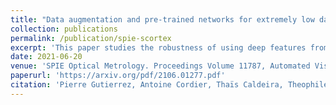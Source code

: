 ```yaml
---
title: "Data augmentation and pre-trained networks for extremely low data regimes unsupervised visual inspection"
collection: publications
permalink: /publication/spie-scortex
excerpt: 'This paper studies the robustness of using deep features from pre-trained networks on low data regoimes anomaly detection tasks.'
date: 2021-06-20
venue: 'SPIE Optical Metrology. Proceedings Volume 11787, Automated Visual Inspection and Machine Vision IV'
paperurl: 'https://arxiv.org/pdf/2106.01277.pdf'
citation: 'Pierre Gutierrez, Antoine Cordier, Thaïs Caldeira, Theophile Sautory (2021): Data augmentation and pre-trained networks for extremely low data regimes unsupervised visual inspection, Proc. SPIE 11787, Automated Visual Inspection and Machine Vision IV, 1178703, DOI: 10.1117/12.2591876.'
---
```


